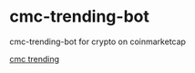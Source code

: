# cmc-trending-bot
cmc-trending-bot for crypto on coinmarketcap

[cmc trending](https://upvotebro.com/services/boost-coinmarketcap-trending/)
